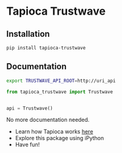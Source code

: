 # Tapioca Trustwave

## Installation
```
pip install tapioca-trustwave
```

## Documentation
```bash
export TRUSTWAVE_API_ROOT=http://uri_api
```
``` python
from tapioca_trustwave import Trustwave


api = Trustwave()

```

No more documentation needed.

- Learn how Tapioca works [here](http://tapioca-wrapper.readthedocs.org/en/stable/quickstart.html)
- Explore this package using iPython
- Have fun!
